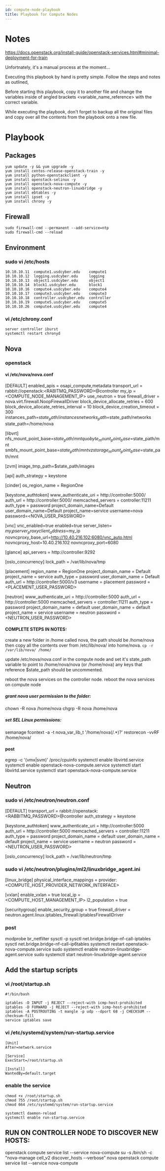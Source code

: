 ```yaml
---
id: compute-node-playbook
title: Playbook for Compute Nodes
---
```

# Notes
https://docs.openstack.org/install-guide/openstack-services.html#minimal-deployment-for-train

Unfortnately, it's a manual process at the moment...

Executing this playbook by hand is pretty simple. Follow the steps and notes as outlined,

Before starting this playbook, copy it to another file and change the variables inside of angled brackets <variable_name_reference> with the correct variable.

While executing the playbook, don't forget to backup all the original files and copy over all the contents from the playbook onto a new file.

# Playbook
## Packages
```
yum update -y && yum upgrade -y
yum install centos-release-openstack-train -y
yum install python-openstackclient -y
yum install openstack-selinux -y
yum install openstack-nova-compute -y
yum install openstack-neutron-linuxbridge -y
yum install ebtables -y 
yum install ipset -y
yum install chrony -y
```
## Firewall
```
sudo firewall-cmd --permanent --add-service=ntp
sudo firewall-cmd --reload
```
## Environment
### sudo vi /etc/hosts
```
10.10.10.11  compute1.usdcyber.edu    compute1
10.10.10.12  logging.usdcyber.edu     logging
10.10.10.13  object1.usdcyber.edu     object1
10.10.10.14  block1.usdcyber.edu      block1
10.10.10.16  compute4.usdcyber.edu    compute4
10.10.10.17  compute3.usdcyber.edu    compute3
10.10.10.18  controller.usdcyber.edu  controller
10.10.10.19  compute5.usdcyber.edu    compute5
10.10.10.26  compute4.usdcyber.edu    compute4
```
### vi /etc/chrony.conf
```
server controller iburst
systemctl restart chronyd
```
## Nova
### openstack
#### vi /etc/nova/nova.conf
[DEFAULT]
enabled_apis = osapi_compute,metadata
transport_url = rabbit://openstack:<RABITMQ_PASSWORD>@controller
my_ip = <COMPUTE_NODE_MANAGEMENT_IP>
use_neutron = true
firewall_driver = nova.virt.firewall.NoopFirewallDriver
block_device_allocate_retries = 600
block_device_allocate_retries_interval = 10
block_device_creation_timeout = 300
instances_path=$state_path/instances
networks_path=$state_path/networks
state_path=/home/nova

[libvrt]
nfs_mount_point_base=$state_path/mnt
quobyte_mount_point_base=$state_path/mnt
smbfs_mount_point_base=$state_path/mnt
vzstorage_mount_point_base=$state_path/mnt

[zvm]
image_tmp_path=$state_path/images

[api]
auth_strategy = keystone

[cinder]
os_region_name = RegionOne

[keystone_authtoken]
www_authenticate_uri = http://controller:5000/
auth_url = http://controller:5000/
memcached_servers = controller:11211
auth_type = password
project_domain_name=Default
user_domain_name=Default
project_name=service
username=nova
password=<NOVA_USER_PASSWORD>

[vnc]
vnc_enabled=true
enabled=true
server_listen= $my_ip
server_proxyclient_address=$my_ip
novncproxy_base_url=http://10.40.216.102:6080/vnc_auto.html
novncproxy_host=10.40.216.102
novncproxy_port=6080

[glance]
api_servers = http://controller:9292

[oslo_concurrency]
lock_path = /var/lib/nova/tmp

[placement]
region_name = RegionOne
project_domain_name = Default
project_name = service
auth_type = password
user_domain_name = Default
auth_url = http://controller:5000/v3
username = placement
password = <PLACEMENT_USER_PASSWORD>

[neutron]
www_authenticate_uri = http://controller:5000
auth_url = http://controller:5000
memcached_servers = controller:11211
auth_type = password
project_domain_name = default
user_domain_name = default
project_name = service
username = neutron
password = <NEUTRON_USER_PASSWORD>

#### COMPLETE STEPS IN NOTES:
create a new folder in /home called nova, the path should be /home/nova
then copy all the contents over from /etc/lib/nova/ into home/nova. `cp -r /var/lib/nova/ /home/`

update /etc/nova/nova.conf in the compute node and set it's state_path variable to point to /home/nova/nova (or /home/nova)
any keys that reference $state_path should be uncommented.


reboot the nova services on the controller node.
reboot the nova services on compute node
##### grant nova user permission to the folder:
chown -R nova /home/nova 
chgrp -R nova /home/nova
##### set SEL Linux permissions: 
semanage fcontext -a -t nova_var_lib_t '/home/nova(/.*)?'
restorecon -vvRF /home/nova/
#### post
egrep -c '(vmx|svm)' /proc/cpuinfo
systemctl enable libvirtd.service 
systemctl enable openstack-nova-compute.service
systemctl start libvirtd.service 
systemctl start openstack-nova-compute.service


## Neutron
### sudo vi /etc/neutron/neutron.conf
[DEFAULT]
transport_url = rabbit://openstack:<RABBITMQ_PASSWORD>@controller
auth_strategy = keystone

[keystone_authtoken]
www_authenticate_uri = http://controller:5000
auth_url = http://controller:5000
memcached_servers = controller:11211
auth_type = password
project_domain_name = default
user_domain_name = default
project_name = service
username = neutron
password = <NEUTRON_USER_PASSWORD>

[oslo_concurrency]
lock_path = /var/lib/neutron/tmp

### sudo vi /etc/neutron/plugins/ml2/linuxbridge_agent.ini
[linux_bridge]
physical_interface_mappings = provider:<COMPUTE_HOST_PROVIDER_NETWORK_INTERFACE>

[vxlan]
enable_vxlan = true
local_ip = <COMPUTE_HOST_MANAGEMENT_IP>
l2_population = true

[securitygroup]
enable_security_group = true
firewall_driver = neutron.agent.linux.iptables_firewall.IptablesFirewallDriver

### post
modprobe br_netfilter
sysctl -p
sysctl net.bridge.bridge-nf-call-iptables
sysctl net.bridge.bridge-nf-call-ip6tables
systemctl restart openstack-nova-compute.service
sudo systemctl enable neutron-linuxbridge-agent.service
sudo systemctl start neutron-linuxbridge-agent.service
## Add the startup scripts
### vi /root/startup.sh
```
#!/bin/bash

iptables -D INPUT -j REJECT --reject-with icmp-host-prohibited
iptables -D FORWARD -j REJECT --reject-with icmp-host-prohibited
iptables -A POSTROUTING -t mangle -p udp --dport 68 -j CHECKSUM --checksum-fill
service iptables save
```

### vi /etc/systemd/system/run-startup.service
```
[Unit]
After=network.service

[Service]
ExecStart=/root/startup.sh

[Install]
WantedBy=default.target
```
### enable the service
```
chmod +x /root/startup.sh
chmod 755 /root/startup.sh
chmod 664 /etc/systemd/system/run-startup.service

systemctl daemon-reload
systemctl enable run-startup.service
```
## RUN ON CONTROLLER NODE TO DISCOVER NEW HOSTS:
openstack compute service list --service nova-compute
su -s /bin/sh -c "nova-manage cell_v2 discover_hosts --verbose" nova
openstack compute service list --service nova-compute
